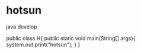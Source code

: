 # hotsun
java develop

public class H{
  public static void  main(String[] args){
    system.out.print("hotsun");
  }
}
